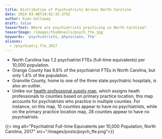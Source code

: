 ```yaml
---
title: Distribution of Psychiatrists Across North Carolina
date: 2019-03-06T19:41:33.375Z
author: Evan Galloway
draft: false
teaserText: Where are psychiatrists practicing in North Carolina?
teaserImage: /images/thumbnails/psych_fte.jpg
keywords: 'psychiatrists, physicians, fte'
aliases:
  - /psychiatry_fte_2017
---
```



* North Carolina has 1.2 psychiatrist FTEs (full-time equivalents) per 10,000 population.
* Orange County has 9.8% of the psychiatrist FTEs in North Carolina, but only 1.4% of the population.
* Granville County, home to one of the three state psychiatric hospitals, is also an outlier.
* Unlike our [health professional supply map](/supply/), which assigns heath professionals to counties based on primary practice location, this map accounts for psychiatrists who practice in multiple counties. For instance, on this map, 10 counties appear to have no psychiatrists, while on the primary practice location map, 28 counties appear to have no psychiatrists.

{{< img alt="Psychiatrist Full-time Equivalents per 10,000 Population, North Carolina, 2017" src="/images/posts/psych_fte.png">}}
